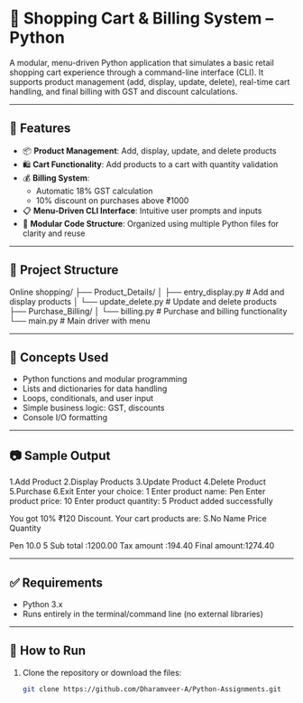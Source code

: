 # 🛒 Shopping Cart & Billing System – Python

A modular, menu-driven Python application that simulates a basic retail shopping cart experience through a command-line interface (CLI). It supports product management (add, display, update, delete), real-time cart handling, and final billing with GST and discount calculations.

---

## 🚀 Features

- 📦 **Product Management**: Add, display, update, and delete products
- 🛍️ **Cart Functionality**: Add products to a cart with quantity validation
- 💰 **Billing System**:
  - Automatic 18% GST calculation
  - 10% discount on purchases above ₹1000
- 📋 **Menu-Driven CLI Interface**: Intuitive user prompts and inputs
- 🧩 **Modular Code Structure**: Organized using multiple Python files for clarity and reuse

---

## 📁 Project Structure
Online shopping/
├── Product_Details/
│ ├── entry_display.py # Add and display products
│ └── update_delete.py # Update and delete products
├── Purchase_Billing/
│ └── billing.py # Purchase and billing functionality
└── main.py # Main driver with menu


---

## 🧠 Concepts Used

- Python functions and modular programming
- Lists and dictionaries for data handling
- Loops, conditionals, and user input
- Simple business logic: GST, discounts
- Console I/O formatting

---

## 📷 Sample Output

1.Add Product
2.Display Products
3.Update Product
4.Delete Product
5.Purchase
6.Exit
Enter your choice: 1
Enter product name: Pen
Enter product price: 10
Enter product quantity: 5
Product added successfully

You got 10% ₹120 Discount.
Your cart products are:
S.No Name Price Quantity

Pen 10.0 5
Sub total :1200.00
Tax amount :194.40
Final amount:1274.40


---

## ✅ Requirements

- Python 3.x
- Runs entirely in the terminal/command line (no external libraries)

---

## 📌 How to Run

1. Clone the repository or download the files:
   ```bash
   git clone https://github.com/Dharamveer-A/Python-Assignments.git

